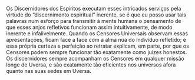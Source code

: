 ﻿Os Discernidores dos Espíritos executam esses intricados serviços pela virtude do “discernimento espiritual” inerente, se é que eu posso usar tais palavras num esforço para transmitir à mente humana o pensamento de que esses anjos refletivos funcionam assim intuitivamente, de modo inerente e infalivelmente. Quando os Censores Universais observam essas apresentações, ficam face a face com a alma nua do indivíduo refletido; e essa própria certeza e perfeição ao retratar explicam, em parte, por que os Censores podem sempre funcionar tão exatamente como juízes honestos. Os discernidores sempre acompanham os Censores em qualquer missão longe de Uversa, e são exatamente tão eficientes nos universos afora quanto nas suas sedes em Uversa.